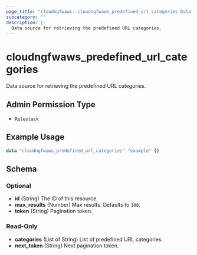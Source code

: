 ```yaml
---
page_title: "cloudngfwaws: cloudngfwaws_predefined_url_categories Data Source"
subcategory: ""
description: |-
  Data source for retrieving the predefined URL categories.
---
```


# cloudngfwaws_predefined_url_categories

Data source for retrieving the predefined URL categories.


## Admin Permission Type

* `Rulestack`


## Example Usage

```terraform
data "cloudngfwaws_predefined_url_categories" "example" {}
```


<!-- schema generated by tfplugindocs -->
## Schema

### Optional

- **id** (String) The ID of this resource.
- **max_results** (Number) Max results. Defaults to `100`.
- **token** (String) Pagination token.

### Read-Only

- **categories** (List of String) List of predefined URL categories.
- **next_token** (String) Next pagination token.
